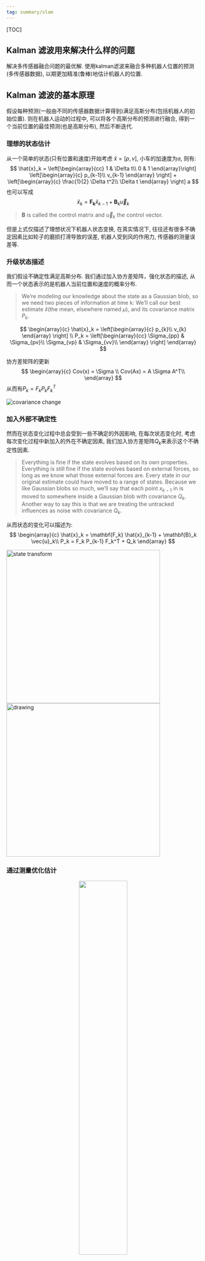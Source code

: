 ```yaml
---
tag: summary/slam
---
```

[TOC]
## Kalman 滤波用来解决什么样的问题
解决多传感器融合问题的最优解. 使用kalman滤波来融合多种机器人位置的预测(多传感器数据), 以期更加精准(鲁棒)地估计机器人的位置.

## Kalman 滤波的基本原理
假设每种预测(一般由不同的传感器数据计算得到)满足高斯分布(包括机器人的初始位置). 则在机器人运动的过程中, 可以将各个高斯分布的预测进行融合, 得到一个当前位置的最佳预测(也是高斯分布), 然后不断迭代.

### 理想的状态估计
从一个简单的状态(只有位置和速度)开始考虑 $\hat{x} = [p, v]$, 小车的加速度为$a$, 则有:
$$
\hat{x}_k = \left[\begin{array}{cc}
1 & \Delta t\\
0 & 1
\end{array}\right]  \left[\begin{array}{c}
p_{k-1}\\
v_{k-1}
\end{array}
\right] + \left[\begin{array}{c}
\frac{1}{2} \Delta t^2\\
\Delta t
\end{array}
\right] a
$$
也可以写成
$$
\hat{x}_k = \mathbf{F_k} \hat{x}_{k-1} + \mathbf{B}_k \vec{u}_k
$$
>$\mathbf{B}$ is called the control matrix and $\vec{u}_k$ the control vector.

但是上式仅描述了理想状况下机器人状态变换, 在真实情况下, 往往还有很多不确定因素比如轮子的磨损打滑导致的误差, 机器人受到风的作用力, 传感器的测量误差等.

### 升级状态描述
我们假设不确定性满足高斯分布. 我们通过加入协方差矩阵，强化状态的描述, 从而一个状态表示的是机器人当前位置和速度的概率分布.
>We’re modeling our knowledge about the state as a Gaussian blob, so we need two pieces of information at time k: We’ll call our best estimate $\hat{x}$(the mean, elsewhere named $\mu$), and its covariance matrix $P_k$.

$$
\begin{array}{c}
\hat{x}_k = \left[\begin{array}{c}
p_{k}\\
v_{k}
\end{array}
\right] \\
P_k = \left[\begin{array}{cc}
\Sigma_{pp} & \Sigma_{pv}\\
\Sigma_{vp} & \Sigma_{vv}\\
\end{array}
\right]
\end{array}
$$

协方差矩阵的更新
$$
\begin{array}{c}
Cov(x) = \Sigma \\
Cov(Ax) = A \Sigma A^T\\
\end{array}
$$
从而有$P_k = F_k P_k F_k^T$

![covariance change](rc/ext_uncer0.png)

### 加入外部不确定性
然而在状态变化过程中总会受到一些不确定的外因影响, 在每次状态变化时, 考虑每次变化过程中新加入的外在不确定因素, 我们加入协方差矩阵$Q_k$来表示这个不确定性因素.
>Everything is fine if the state evolves based on its own properties. Everything is still fine if the state evolves based on external forces, so long as we know what those external forces are.
Every state in our original estimate could have moved to a range of states. Because we like Gaussian blobs so much, we’ll say that each point $x_{k-1}$ in is moved to somewhere inside a Gaussian blob with covariance $Q_k$. Another way to say this is that we are treating the untracked influences as noise with covariance $Q_k$.

从而状态的变化可以描述为:
$$
\begin{array}{c}
\hat{x}_k = \mathbf{F_k}  \hat{x}_{k-1} + \mathbf{B}_k \vec{u}_k\\
P_k = F_k P_{k-1} F_k^T + Q_k
\end{array}
$$

<img src="rc/ext_uncer2.png" alt="state transform" width="400" height="400"/> <img src="rc/ext_uncer3.png" alt="drawing" width="400" height="400"/>

### 通过测量优化估计

<div style="text-align:center">
<img src="rc/fusion.png" width="50%" height="50%">
</div>

在上述预测的基础上, 我们还可以获得一些传感器的数据(满足高斯分布), 利用这些数据来优化我们的估计. 
>We can figure out the distribution of sensor readings we’d expect to see in the usual way:
$$
\begin{aligned}
\vec{\mu}_{expected} = H_k\hat{x}_k\\
\Sigma_{expected} = H_k P_k H_k^T
\end{aligned}
$$

高斯估计之间的融合:

$$
\begin{aligned}
K = \Sigma_0(\Sigma_0+\Sigma_1)^{-1}\\
\vec{\mu}' = \vec{\mu_0} + K(\vec{\mu_1} - \vec{\mu_0})\\
\Sigma' = \Sigma_0 - K \Sigma_0
\end{aligned}
$$



>We have two distributions: The predicted measurement with $(\mu_0, \Sigma_0)=(\hat{H}_k\hat{x}_k, H_kP_kH_k^T)$, and the observed measurment with$(\mu_1, \Sigma_1)=(\overrightarrow{z_k}, R_k)$.

## Kalman滤波算法总结
### 线性Kalman滤波
在t时刻, 状态可以由均值$\mu_t$和方差$\Sigma_t$来表示, 对于下一时刻状态的概率$p(x_t | u_t, x_{t-1})$, 有状态转移方程:
$$
\begin{aligned}
x_t &= A_t x_{t-1} + B_t u_t + \varepsilon_t\\
x_t &\sim \mathcal{N}(A_t \mu_{t-1} + B_t u_t, \; \; \Sigma_{t-1}+R_t)
\end{aligned}
$$

这里$\varepsilon_t$是状态转移噪声, $R_t$是噪声的协方差. 对于测量概率$p(z_t|x_t)$, 同样有:
$$
\begin{aligned}
z_t &= C_t x_t + \delta_t\\
z_t &\sim \mathcal{N}(C_t x_t,\; \; Q)
\end{aligned}
$$

这里$\delta_t$是测量噪声. 根据贝叶斯理论进行概率融合有:
$$
\begin{aligned}
&p(x_t|u_t, z_t, x_{t-1}) \propto p(z_t|x_t) p(x_t|u_t, x_{t-1})\\
\Rightarrow &bel(x_t) = \eta p(z_t|x_t) p(x_t|u_t, x_{t-1}) = \eta \exp(-J_t)
\end{aligned}
$$

这里$J_t = \frac{1}{2}(z_t - C_t x_t)^T Q_t^{-1} (z_t - C_t x_t) + \frac{1}{2}(x_t - \bar{\mu}_t)^T\bar{\Sigma}_t^{-1}(x_t - \bar{\mu}_t)$.
$bel(x_t)$也服从高斯分布, 其均值和协方差可以通过其导数求得:
$$
\begin{aligned}
\frac{\partial J_t}{\partial x_t} &= -C_t^T Q_t^{-1}(z_t - C_tx_t) + \bar{\Sigma}_t^{-1}(x_t - \bar{\mu}_t)\\
\frac{\partial^2 J}{\partial x^2} &= C_t^T Q_t^{-1} C_t + \bar{\Sigma}_t^{-1}
\end{aligned}
$$

最小化$J_t$, 令一阶导等于0, 可得均值, 二阶导的逆即协方差:
$$
\begin{aligned}
\Sigma_t &= (C_t^T Q_t^{-1} C_t + \bar{\Sigma}_t^{-1})^{-1}\\
\mu_t &= \Sigma_t C_t^T Q_t^{-1}(z_t - C_t \bar{\mu}_t) + \bar{\mu}_t
\end{aligned}
$$

定义卡尔曼增益为: $K_t = \Sigma_t C_t^T Q_t^{-1}$, 则有:
$$
\mu_t = K_t(z_t - C_t \bar{\mu}_t) + \bar{\mu}_t
$$

计算时先计算卡尔曼增益, 通过他来计算协方差:
$$
\begin{aligned}
K_t &= \bar{\Sigma}_t C_t^T(C_t \bar{\Sigma}_tC_t^T + Q_t)^{-1}\\
\Sigma_t &= (I-K_tC_t)\bar{\Sigma}_t
\end{aligned}
$$

伪代码：
<div style="text-align:center">
<img src="rc/kalman_filter_alg.png" width="80%" height="80%">
</div>

### EKF
对于非线性的状态转移函数或测量函数, 可以对其进行一阶泰勒展开, 再使用Kalman滤波:
$$
\begin{aligned}
x_t &= g(u_t, x_{t-1}) + \varepsilon_t\\
z_t &= h(x_t) + \delta_t
\end{aligned}
$$

$$
\begin{aligned}
g(u_t, x_{t-1}) &\approx g(u_t, \mu_{t-1}) + G_t(x_{t-1} - \mu_{t-1})\\
h(x_t) &\approx h(\bar{\mu}_t) + H_t(x_t - \bar{\mu}_t)
\end{aligned}
$$

伪代码:
<div style="text-align:center">
<img src="rc/ext_kalman_filter_alg.png">
</div>

## Example 根据重力加速度计算Pitch, Roll
3个欧拉角的不同排序, 可以得到不同的旋转矩阵, 这里我们使用的排序为'x-y-z'. 更多排列组合见[Tilt Sensing Using Linear Accelerometers](https://cache.freescale.com/files/sensors/doc/app_note/AN3461.pdf)
$$
\begin{aligned}
&R_{xyz} \begin{bmatrix} 0 \\ 0 \\ 1 \end{bmatrix} = R_x(\phi) R_y(\theta) R_z(\psi) \begin{bmatrix} 0 \\ 0 \\ 1 \end{bmatrix} \\
&= \begin{bmatrix}
\cos\theta \cos\psi & \cos\theta \cos\psi & -\sin \theta\\
\cos \psi \sin \theta \sin \phi - \cos \phi \sin \psi & \cos \phi \cos \psi + \sin \theta \sin \phi \sin \psi & \cos \theta \sin \phi\\
\cos \phi \cos \psi \sin \theta + \sin \phi \sin \psi & \cos \phi \sin \theta \sin \psi - \cos \psi \sin \phi & \cos \theta \cos \phi
\end{bmatrix} \begin{bmatrix} 0 \\ 0 \\ 1 \end{bmatrix}\\
&=\begin{bmatrix}
-\sin \theta \\
\cos \theta \sin \phi \\
\cos \theta \cos \phi
\end{bmatrix}
\end{aligned}
$$
在这里假设pitch和roll的改变导致了IMU重力加速度读数的变化. 使用如下模型来进行Kalman滤波:
![fusion two estimatation](rc/kalman_filter_model.jpg)

单轴(pitch/roll) Kalman滤波
```c++
/* Copyright (C) 2012 Kristian Lauszus, TKJ Electronics. All rights reserved.
 This software may be distributed and modified under the terms of the GNU
 General Public License version 2 (GPL2) as published by the Free Software
 Foundation and appearing in the file GPL2.TXT included in the packaging of
 this file. Please note that GPL2 Section 2[b] requires that all works based
 on this software must also be made publicly available under the terms of
 the GPL2 ("Copyleft").
 Contact information
 -------------------
 Kristian Lauszus, TKJ Electronics
 Web      :  http://www.tkjelectronics.com
 e-mail   :  kristianl@tkjelectronics.com
 */

#include "Kalman.h"

Kalman::Kalman() {
    /* We will set the variables like so, these can also be tuned by the user */
    Q_angle = 0.001f;
    Q_bias = 0.003f;
    R_measure = 0.03f;

    angle = 0.0f; // Reset the angle
    bias = 0.0f; // Reset bias

    P[0][0] = 0.0f; // Since we assume that the bias is 0 and we know the starting angle (use setAngle), the error covariance matrix is set like so - see: http://en.wikipedia.org/wiki/Kalman_filter#Example_application.2C_technical
    P[0][1] = 0.0f;
    P[1][0] = 0.0f;
    P[1][1] = 0.0f;
};

// The angle should be in degrees and the rate should be in degrees per second and the delta time in seconds
float Kalman::getAngle(float newAngle, float newRate, float dt) {
    // KasBot V2  -  Kalman filter module - http://www.x-firm.com/?page_id=145
    // Modified by Kristian Lauszus
    // See my blog post for more information: http://blog.tkjelectronics.dk/2012/09/a-practical-approach-to-kalman-filter-and-how-to-implement-it

    // Discrete Kalman filter time update equations - Time Update ("Predict")
    // Update xhat - Project the state ahead
    /* Step 1 */
    rate = newRate - bias;
    angle += dt * rate;

    // Update estimation error covariance - Project the error covariance ahead
    /* Step 2 */
    P[0][0] += dt * (dt*P[1][1] - P[0][1] - P[1][0] + Q_angle);
    P[0][1] -= dt * P[1][1];
    P[1][0] -= dt * P[1][1];
    P[1][1] += Q_bias * dt;

    // Discrete Kalman filter measurement update equations - Measurement Update ("Correct")
    // Calculate Kalman gain - Compute the Kalman gain
    /* Step 4 */
    float S = P[0][0] + R_measure; // Estimate error
    /* Step 5 */
    float K[2]; // Kalman gain - This is a 2x1 vector
    K[0] = P[0][0] / S;
    K[1] = P[1][0] / S;

    // Calculate angle and bias - Update estimate with measurement zk (newAngle)
    /* Step 3 */
    float y = newAngle - angle; // Angle difference
    /* Step 6 */
    angle += K[0] * y;
    bias += K[1] * y;

    // Calculate estimation error covariance - Update the error covariance
    /* Step 7 */
    float P00_temp = P[0][0];
    float P01_temp = P[0][1];

    P[0][0] -= K[0] * P00_temp;
    P[0][1] -= K[0] * P01_temp;
    P[1][0] -= K[1] * P00_temp;
    P[1][1] -= K[1] * P01_temp;

    return angle;
};
```

# Reference
>How a Kalman filter works, in pictures: https://www.bzarg.com/p/how-a-kalman-filter-works-in-pictures/

>卡尔曼滤波器是如何运用于多传感器融合的？
: https://www.zhihu.com/question/46869663/answer/103311127

>A practical approach to Kalman filter and how to implement it: http://blog.tkjelectronics.dk/2012/09/a-practical-approach-to-kalman-filter-and-how-to-implement-it/

> 卡尔曼滤波C代码分析: https://blog.csdn.net/cztqwan/article/details/50084967

> Tilt Sensing Using Linear Accelerometers: https://cache.freescale.com/files/sensors/doc/app_note/AN3461.pdf

> Thrun S. Probabilistic robotics[M]. MIT Press, 2006.